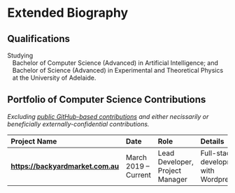 # Extended Biography

## Qualifications

Studying <br />
&nbsp;&nbsp;&nbsp;Bachelor of Computer Science (Advanced) in Artificial Intelligence; and <br />
&nbsp;&nbsp;&nbsp;Bachelor of Science (Advanced) in Experimental and Theoretical Physics <br />
&nbsp;&nbsp;&nbsp;at the University of Adelaide.

## Portfolio of Computer Science Contributions

*Excluding [public GitHub-based contributions](http://github.com/rzjnzk) and either necissarily or beneficially externally-confidential contributions.*

| **Project Name** | **Date** | **Role** | **Details** |
| :--- | :--- | :--- | :--- |
| **https://backyardmarket.com.au** | March 2019 – Current | Lead Developer, Project Manager | Full-stack development with Wordpress |
